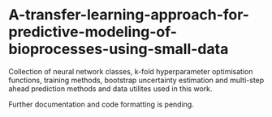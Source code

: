 # A-transfer-learning-approach-for-predictive-modeling-of-bioprocesses-using-small-data
Collection of neural network classes, k-fold hyperparameter optimisation functions, training methods, bootstrap uncertainty estimation and multi-step ahead prediction methods and data utilites used in this work.

Further documentation and code formatting is pending.
